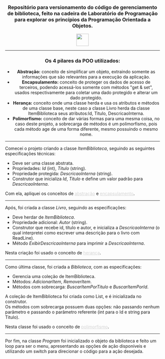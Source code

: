 <div align="center">

### Repositório para versionamento do código de gerenciamento de biblioteca, feito na cadeira de Laboratório de Programação para explorar os princípios da Programação Orientada a Objetos.
<img height="40px" src="https://cdn-icons-png.flaticon.com/128/6132/6132221.png">

---
### <center>Os 4 pilares da POO utilizados:</center>

* <div id="abstracao"><strong>Abstração:</strong> conceito de simplificar um objeto, extraindo somente as informações que são relevantes para a execução da aplicação. </div>
* <div id="encapsulamento"><strong>Encapsulamento:</strong> conceito de proteger os dados de acesso de terceiros, podendo acessá-los somente com métodos "get & set", usados respectivamente para coletar uma dado protegido e alterar um dado protegido. </div>
* <div id="heranca"><strong>Herança:</strong> conceito onde uma classe herda e usa os atributos e métodos de uma classe base, neste caso a classe Livro herda da classe ItemBiblioteca seus atributos:Id, Titulo, DescricaoInterna. </div>
* <div id="polimorfismo"><strong>Polimorfismo:</strong> conceito de dar várias formas para uma mesma coisa, no caso deste projeto, a sobrecarga de métodos é um polimorfismo, pois cada método age de uma forma diferente, mesmo possuindo o mesmo nome. </div>
</div>

---
Comecei o projeto criando a classe _ItemBiblioteca_, seguindo as seguintes especificações técnicas:
* Deve ser uma classe abstrata.
* Propriedades: _Id_ (int), _Titulo_ (string).
* Propriedade protegida: _DescricaoInterna_ (string).
* Construtor que inicializa _Id_, _Titulo_ e define um valor padrão para _DescricaoInterna_. 

Com ela, apliquei os conceitos de <a href="#abstracao" style="color:lightgray;"><u>abstração</u></a> e <a href="#encapsulamento" style="color:lightgray;"><u>encapsulamento</u></a>.

---
Após, foi criada a classe _Livro_, seguindo as especificações:
* Deve herdar de _ItemBiblioteca_.
* Propriedade adicional: _Autor_ (string).
* Construtor que recebe id, título e autor, e inicializa a _DescricaoInterna_ (o qual interpretei como escrever uma descrição para o livro com ReadLine).
* Método _ExibirDescricaoInterna_ para imprimir a _DescricaoInterna_.

Nesta criação foi usado o conceito de <a href="#heranca" style="color:lightgray;"><u>herança</u></a>.

---
Como última classe, foi criada a _Biblioteca_, com as especificações:
* Gerencia uma coleção de ItemBiblioteca.
* Métodos: _AdicionarItem_, _RemoverItem_.
* Métodos com sobrecarga: _BuscarItemPorTitulo_ e _BuscarItemPorId_.

 A coleção de ItemBiblioteca foi criada como List, e é inicializada no construtor.
<br>
Os métodos com sobrecarga possuem duas opções: não passando nenhum parâmetro e passando o parâmetro referente (int para o Id e string para Titulo).

Nesta classe foi usado o conceito de <a href="#polimorfismo" style="color:lightgray;"><u>polimorfismo</u></a>.

---
Por fim, na classe _Program_ foi inicializado o objeto da biblioteca e feito um loop para ser o menu, apresentando as opções de ação disponíveis e utilizando um switch para direcionar o código para a ação desejada. 